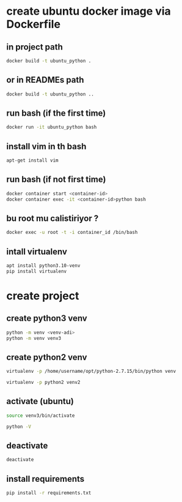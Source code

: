 # create ubuntu docker image via Dockerfile

## in project path

```.sh
docker build -t ubuntu_python .
```

## or in READMEs path

```.sh
docker build -t ubuntu_python ..
```

## run bash (if the first time)

```.sh
docker run -it ubuntu_python bash
```

## install vim in th bash

```.sh
apt-get install vim
```

## run bash (if not first time)

```.sh
docker container start <container-id>
docker container exec -it <container-id>python bash
```

## bu root mu calistiriyor ?

```.sh
docker exec -u root -t -i container_id /bin/bash
```

## intall virtualenv

```.sh
apt install python3.10-venv
pip install virtualenv
```

# create project

## create python3 venv

```.sh
python -m venv <venv-adi>
python -m venv venv3
```

## create python2 venv

```.sh
virtualenv -p /home/username/opt/python-2.7.15/bin/python venv

virtualenv -p python2 venv2
```

## activate (ubuntu)

```.sh
source venv3/bin/activate

python -V
```

## deactivate

```.sh
deactivate
```

## install requirements

```.sh
pip install -r requirements.txt
```
